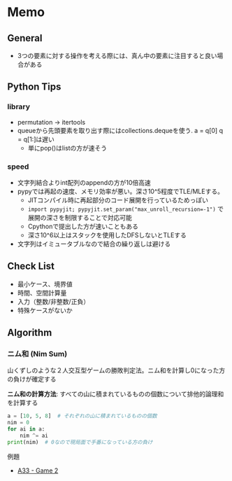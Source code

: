 # Memo

## General

- 3つの要素に対する操作を考える際には、真ん中の要素に注目すると良い場合がある

## Python Tips

### library

- permutation -> itertools
- queueから先頭要素を取り出す際にはcollections.dequeを使う. a = q[0] q = q[1:]は遅い
  - 単にpop()はlistの方が速そう

### speed

- 文字列結合よりint配列のappendの方が10倍高速
- pypyでは再起の速度、メモリ効率が悪い。深さ10^5程度でTLE/MLEする。
  - JITコンパイル時に再起部分のコード展開を行っているためっぽい
  - `import pypyjit; pypyjit.set_param("max_unroll_recursion=-1")` で展開の深さを制限することで対応可能
  - Cpythonで提出した方が速いこともある
  - 深さ10^6以上はスタックを使用したDFSしないとTLEする
- 文字列はイミュータブルなので結合の繰り返しは避ける

## Check List

- 最小ケース、境界値
- 時間、空間計算量
- 入力（整数/非整数/正負）
- 特殊ケースがないか

## Algorithm

### ニム和 (Nim Sum)

山くずしのような２人交互型ゲームの勝敗判定法。ニム和を計算し0になった方の負けが確定する

**ニム和の計算方法**: すべての山に積まれているものの個数について排他的論理和を計算する

```python
a = [10, 5, 8]  # それぞれの山に積まれているものの個数
nim = 0
for ai in a:
    nim ^= ai
print(nim)  # 0なので現局面で手番になっている方の負け
```

例題

- [A33 - Game 2](https://atcoder.jp/contests/tessoku-book/tasks/tessoku_book_ag)